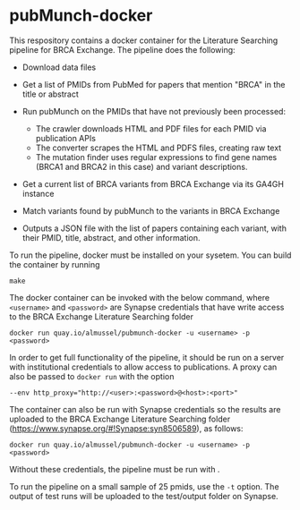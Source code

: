 # pubMunch-docker

This respository contains a docker container for the Literature Searching
pipeline for BRCA Exchange. The pipeline does the following:

- Download data files
- Get a list of PMIDs from PubMed for papers that mention "BRCA" in the title or abstract
- Run pubMunch on the PMIDs that have not previously been processed:
  - The crawler downloads HTML and PDF files for each PMID via publication APIs
  - The converter scrapes the HTML and PDFS files, creating raw text
  - The mutation finder uses regular expressions to find gene names (BRCA1 and BRCA2 in this case) and variant descriptions.

- Get a current list of BRCA variants from BRCA Exchange via its GA4GH instance
- Match variants found by pubMunch to the variants in BRCA Exchange
- Outputs a JSON file with the list of papers containing each variant, with their PMID, title, abstract, and other information.

To run the pipeline, docker must be installed on your sysetem. You can build the container by running 

```make```

The docker container can be invoked with the below command, where `<username>` and `<password>`
are Synapse credentials that have write access to the BRCA Exchange Literature Searching folder

```docker run quay.io/almussel/pubmunch-docker -u <username> -p <password>```

In order to get full functionality of the pipeline, it should be run on a
server with institutional credentials to allow access to publications. A
proxy can also be passed to `docker run` with the option

```--env http_proxy="http://<user>:<password>@<host>:<port>"```

The container can also be run with Synapse credentials so the results are uploaded
to the BRCA Exchange Literature Searching folder (https://www.synapse.org/#!Synapse:syn8506589), as follows:

```docker run quay.io/almussel/pubmunch-docker -u <username> -p <password>```

Without these credentials, the pipeline must be run with .

To run the pipeline on a small sample of 25 pmids, use the `-t` option. The output of test runs will be uploaded to the test/output folder on Synapse.

